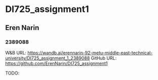 # DI725_assignment1
## Eren Narin
### 2389088

W&B URL: https://wandb.ai/erennarin-92-metu-middle-east-technical-university/DI725_assignment_1_2389088
GitHub URL: https://github.com/ErenNarin/DI725_assignment1

TODO: